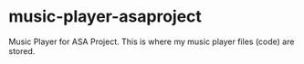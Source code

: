 # music-player-asaproject
Music Player for ASA Project.
This is where my music player files (code) are stored.
